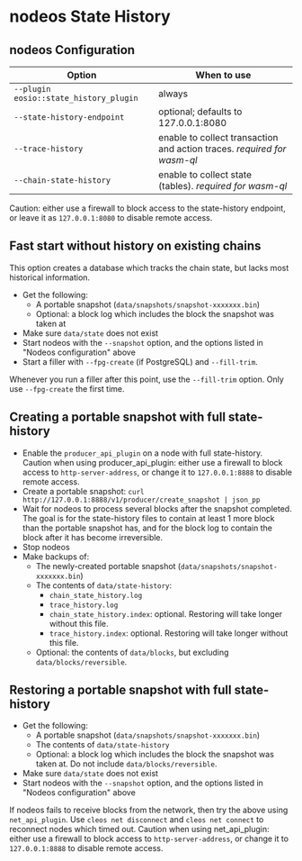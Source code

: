 # nodeos State History

## nodeos Configuration

| Option                                    | When to use |
|-------------------------------------------|-------------|
| `--plugin eosio::state_history_plugin`    | always |
| `--state-history-endpoint`                | optional; defaults to 127.0.0.1:8080 |
| `--trace-history`                         | enable to collect transaction and action traces. *required for wasm-ql*  |
| `--chain-state-history`                   | enable to collect state (tables). *required for wasm-ql* |

Caution: either use a firewall to block access to the state-history endpoint, or leave it as `127.0.0.1:8080` to disable remote access.

## Fast start without history on existing chains

This option creates a database which tracks the chain state, but lacks most historical information.

* Get the following:
  * A portable snapshot (`data/snapshots/snapshot-xxxxxxx.bin`)
  * Optional: a block log which includes the block the snapshot was taken at
* Make sure `data/state` does not exist
* Start nodeos with the `--snapshot` option, and the options listed in "Nodeos configuration" above
* Start a filler with `--fpg-create` (if PostgreSQL) and `--fill-trim`.

Whenever you run a filler after this point, use the `--fill-trim` option. Only use `--fpg-create` the first time.

## Creating a portable snapshot with full state-history

* Enable the `producer_api_plugin` on a node with full state-history. Caution when using producer_api_plugin: either use a firewall to block access to `http-server-address`, or change it to `127.0.0.1:8888` to disable remote access.
* Create a portable snapshot: `curl http://127.0.0.1:8888/v1/producer/create_snapshot | json_pp`
* Wait for nodeos to process several blocks after the snapshot completed. The goal is for the state-history files to contain at least 1 more block than the portable snapshot has, and for the block log to contain the block after it has become irreversible.
* Stop nodeos
* Make backups of:
  * The newly-created portable snapshot (`data/snapshots/snapshot-xxxxxxx.bin`)
  * The contents of `data/state-history`:
    * `chain_state_history.log`
    * `trace_history.log`
    * `chain_state_history.index`: optional. Restoring will take longer without this file.
    * `trace_history.index`: optional. Restoring will take longer without this file.
  * Optional: the contents of `data/blocks`, but excluding `data/blocks/reversible`.

## Restoring a portable snapshot with full state-history

* Get the following:
  * A portable snapshot (`data/snapshots/snapshot-xxxxxxx.bin`)
  * The contents of `data/state-history`
  * Optional: a block log which includes the block the snapshot was taken at. Do not include `data/blocks/reversible`.
* Make sure `data/state` does not exist
* Start nodeos with the `--snapshot` option, and the options listed in "Nodeos configuration" above

If nodeos fails to receive blocks from the network, then try the above using `net_api_plugin`. Use `cleos net disconnect` and `cleos net connect` to reconnect nodes which timed out. Caution when using net_api_plugin: either use a firewall to block access to `http-server-address`, or change it to `127.0.0.1:8888` to disable remote access.
